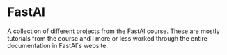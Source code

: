 # FastAI
A collection of different projects from the FastAI course. These are mostly tutorials from the course and I more or less worked through the entire documentation in FastAI´s website.
